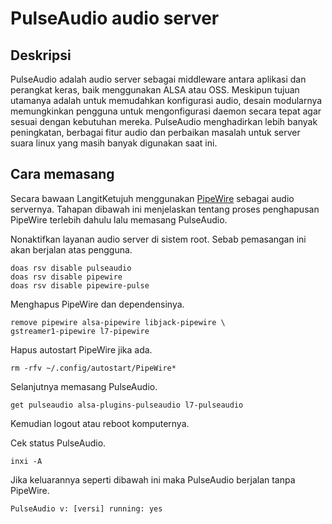 # PulseAudio audio server

## Deskripsi

PulseAudio adalah audio server sebagai middleware antara aplikasi dan perangkat keras, baik menggunakan ALSA atau OSS. Meskipun tujuan utamanya adalah untuk memudahkan konfigurasi audio, desain modularnya memungkinkan pengguna untuk mengonfigurasi daemon secara tepat agar sesuai dengan kebutuhan mereka.
PulseAudio menghadirkan lebih banyak peningkatan, berbagai fitur audio dan perbaikan masalah untuk server suara linux yang masih banyak digunakan saat ini.

## Cara memasang

Secara bawaan LangitKetujuh menggunakan [PipeWire] sebagai audio servernya. Tahapan dibawah ini menjelaskan tentang proses penghapusan PipeWire terlebih dahulu lalu memasang PulseAudio.

Nonaktifkan layanan audio server di sistem root. Sebab pemasangan ini akan berjalan atas pengguna.

```
doas rsv disable pulseaudio
doas rsv disable pipewire
doas rsv disable pipewire-pulse
```

Menghapus PipeWire dan dependensinya.

```
remove pipewire alsa-pipewire libjack-pipewire \
gstreamer1-pipewire l7-pipewire
```

Hapus autostart PipeWire jika ada.

```
rm -rfv ~/.config/autostart/PipeWire*
```

Selanjutnya memasang PulseAudio.

```
get pulseaudio alsa-plugins-pulseaudio l7-pulseaudio
```

Kemudian logout atau reboot komputernya.

Cek status PulseAudio.

```
inxi -A
```

Jika keluarannya seperti dibawah ini maka PulseAudio berjalan tanpa PipeWire.

`PulseAudio v: [versi] running: yes`

[PipeWire]:pipewire.md
